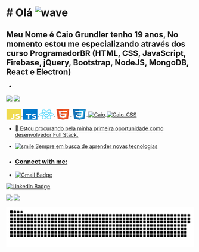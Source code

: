 # # Olá  ![wave](https://github.githubassets.com/images/icons/emoji/unicode/1f44b.png)
## Meu Nome é Caio Grundler tenho 19 anos, No momento estou me especializando através dos curso ProgramadorBR (HTML, CSS, JavaScript, Firebase, jQuery, Bootstrap, NodeJS, MongoDB, React e Electron) 


-  <div>
  <a href="https://github.com/caiogrundler716">
  <img height="180em" src="https://github-readme-stats.vercel.app/api?username=caiogrundler716&show_icons=true&theme=dracula&include_all_commits=true&count_private=true"/>
  <img height="180em" src="https://github-readme-stats.vercel.app/api/top-langs/?username=caiogrundler716&layout=compact&langs_count=7&theme=dracula"/>
</div>
  
  <div style="display: inline_block"><br>
 <img align="center" alt="-Js" height="30" width="40" src="https://raw.githubusercontent.com/devicons/devicon/master/icons/javascript/javascript-plain.svg">
  <img align="center" alt="-Ts" height="30" width="40"  src="https://raw.githubusercontent.com/devicons/devicon/master/icons/typescript/typescript-plain.svg">
  <img align="center" alt="Caio" height="30" width="40" src="https://raw.githubusercontent.com/devicons/devicon/master/icons/react/react-original.svg">
  <img align="center" alt="Caio" height="30" width="40" src="https://raw.githubusercontent.com/devicons/devicon/master/icons/html5/html5-original.svg">
  <img align="center" alt="Caio" height="30" width="40"
    src="https://raw.githubusercontent.com/devicons/devicon/master/icons/css3/css3-original.svg">
    <img align="center" alt="Caio" height="30" width="40"
    src="https://cdn.jsdelivr.net/gh/devicons/devicon/icons/nodejs/nodejs-original.svg">
    <img align="center" alt="Caio-CSS" height="30" width="40"
    src = "https://cdn.jsdelivr.net/gh/devicons/devicon/icons/redux/redux-original.svg">
      </div>
  
   </div>

- 💼 Estou procurando pela minha primeira oportunidade como desenvolvedor Full Stack.
-   ![smile](https://github.githubassets.com/images/icons/emoji/unicode/1f604.png)  Sempre em busca de aprender novas tecnologias
- ### Connect with me:

-  ![Gmail Badge](https://img.shields.io/badge/-caiob.grundler056@gmail.com-6633cc?style=flat-square&logo=Gmail&logoColor=white&link=mailto:caiob.grundler056@gmail.com)
 
 
 
[![Linkedin Badge](https://img.shields.io/badge/-Caio%20Grundler-6633cc?style=flat-square&logo=Linkedin&logoColor=white&link=https://www.linkedin.com/in/caio-grundler-02431b1b8/)](https://www.linkedin.com/in/caio-grundler-02431b1b8/) 
   <div>
     <a href="https://www.linkedin.com/in/caio-grundler-02431b1b8/" target="_blank"><img src="https://img.shields.io/badge/-LinkedIn-%230077B5?style=for-the-badge&logo=linkedin&logoColor=white" target="_blank"></a> 
     <a href="https://discord.com/channels/@me/844548526918205450" target="_blank"><img src="https://img.shields.io/badge/Discord-7289DA?style=for-the-badge&logo=discord&logoColor=white" target="_blank"></a>
  
   

  
![Snake animation](https://github.com/caiogrundler716/caiogrundler716/blob/output/github-contribution-grid-snake.svg)
